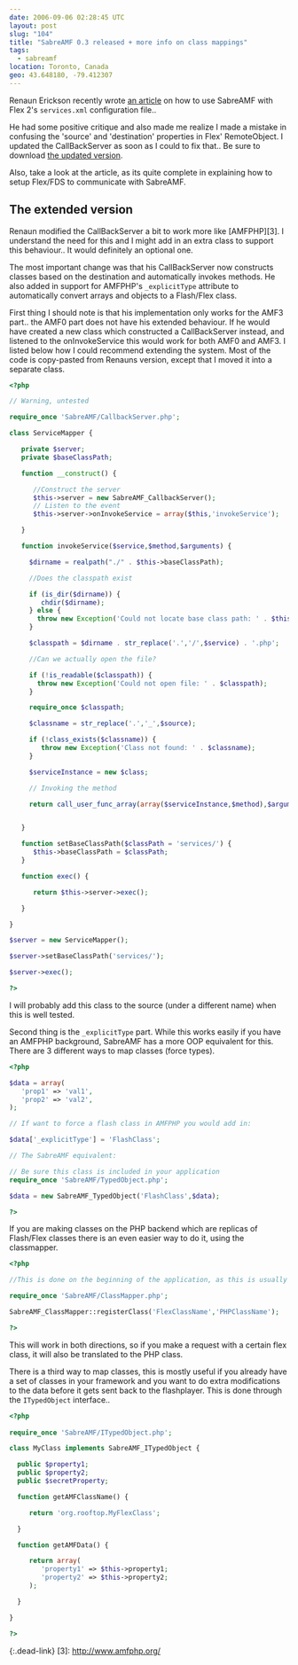 ```yaml
---
date: 2006-09-06 02:28:45 UTC
layout: post
slug: "104"
title: "SabreAMF 0.3 released + more info on class mappings"
tags:
  - sabreamf
location: Toronto, Canada
geo: 43.648180, -79.412307
---
```


Renaun Erickson recently wrote [an article][1] on how to use SabreAMF with Flex
2's `services.xml` configuration file..

He had some positive critique and also made me realize I made a mistake in
confusing the 'source' and 'destination' properties in Flex' RemoteObject. I
updated the CallBackServer as soon as I could to fix that.. Be sure to download
[the updated version][2].

Also, take a look at the article, as its quite complete in explaining how to
setup Flex/FDS to communicate with SabreAMF.

The extended version
--------------------

Renaun modified the CallBackServer a bit to work more like [AMFPHP][3]. I
understand the need for this and I might add in an extra class to support this
behaviour.. It would definitely an optional one.

The most important change was that his CallBackServer now constructs classes
based on the destination and automatically invokes methods. He also added in
support for AMFPHP's `_explicitType` attribute to automatically convert arrays
and objects to a Flash/Flex class.

First thing I should note is that his implementation only works for the AMF3
part.. the AMF0 part does not have his extended behaviour. If he would have
created a new class which constructed a CallBackServer instead, and listened
to the onInvokeService this would work for both AMF0 and AMF3. I listed below
how I could recommend extending the system. Most of the code is copy-pasted
from Renauns version, except that I moved it into a separate class.

```php
<?php

// Warning, untested

require_once 'SabreAMF/CallbackServer.php';

class ServiceMapper {

   private $server;
   private $baseClassPath;

   function __construct() {

      //Construct the server
      $this->server = new SabreAMF_CallbackServer();
      // Listen to the event
      $this->server->onInvokeService = array($this,'invokeService');

   }

   function invokeService($service,$method,$arguments) {

     $dirname = realpath("./" . $this->baseClassPath);

     //Does the classpath exist    

     if (is_dir($dirname)) {
        chdir($dirname);
     } else {
       throw new Exception('Could not locate base class path: ' . $this->baseClassPath);
     }

     $classpath = $dirname . str_replace('.','/',$service) . '.php';

     //Can we actually open the file?

     if (!is_readable($classpath)) {
       throw new Exception('Could not open file: ' . $classpath);
     }

     require_once $classpath;

     $classname = str_replace('.','_',$source);

     if (!class_exists($classname)) {
        throw new Exception('Class not found: ' . $classname);
     }

     $serviceInstance = new $class;

     // Invoking the method

     return call_user_func_array(array($serviceInstance,$method),$arguments);


   }

   function setBaseClassPath($classPath = 'services/') {
      $this->baseClassPath = $classPath;
   }

   function exec() {

      return $this->server->exec();

   }

}

$server = new ServiceMapper();

$server->setBaseClassPath('services/');

$server->exec();

?>
```

I will probably add this class to the source (under a different name) when this
is well tested.

Second thing is the `_explicitType` part. While this works easily if you have
an AMFPHP background, SabreAMF has a more OOP equivalent for this. There are 3
different ways to map classes (force types).

```php
<?php

$data = array(
   'prop1' => 'val1',
   'prop2' => 'val2',
);

// If want to force a flash class in AMFPHP you would add in:

$data['_explicitType'] = 'FlashClass';

// The SabreAMF equivalent:

// Be sure this class is included in your application
require_once 'SabreAMF/TypedObject.php';

$data = new SabreAMF_TypedObject('FlashClass',$data);

?>
```

If you are making classes on the PHP backend which are replicas of Flash/Flex
classes there is an even easier way to do it, using the classmapper.

```php
<?php

//This is done on the beginning of the application, as this is usually a global thing and only has to be done at 1 point

require_once 'SabreAMF/ClassMapper.php';

SabreAMF_ClassMapper::registerClass('FlexClassName','PHPClassName');

?>
```

This will work in both directions, so if you make a request with a certain
flex class, it will also be translated to the PHP class.

There is a third way to map classes, this is mostly useful if you already have
a set of classes in your framework and you want to do extra modifications to
the data before it gets sent back to the flashplayer. This is done through the
`ITypedObject` interface..

```php
<?php
  
require_once 'SabreAMF/ITypedObject.php';

class MyClass implements SabreAMF_ITypedObject {

  public $property1;
  public $property2;
  public $secretProperty;

  function getAMFClassName() {

     return 'org.rooftop.MyFlexClass';

  }

  function getAMFData() {

     return array(
        'property1' => $this->property1;
        'property2' => $this->property2;
     );

  }

}

?>
```

[1]: http://renaun.com/blog/flex-tutorials/sabreamf-flex2/
[2]: http://www.rooftopsolutions.nl/code/?a=d&p=SabreAMF
{:.dead-link}
[3]: http://www.amfphp.org/
